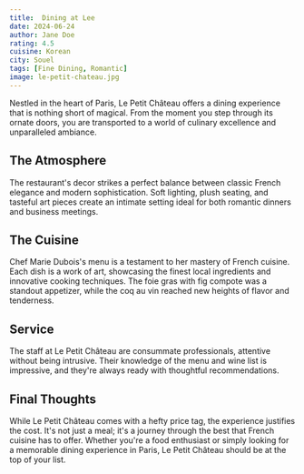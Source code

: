 ```yaml
---
title:  Dining at Lee
date: 2024-06-24
author: Jane Doe
rating: 4.5
cuisine: Korean
city: Souel
tags: [Fine Dining, Romantic]
image: le-petit-chateau.jpg
---
```


Nestled in the heart of Paris, Le Petit Château offers a dining experience that is nothing short of magical. From the moment you step through its ornate doors, you are transported to a world of culinary excellence and unparalleled ambiance.

## The Atmosphere

The restaurant's decor strikes a perfect balance between classic French elegance and modern sophistication. Soft lighting, plush seating, and tasteful art pieces create an intimate setting ideal for both romantic dinners and business meetings.

## The Cuisine

Chef Marie Dubois's menu is a testament to her mastery of French cuisine. Each dish is a work of art, showcasing the finest local ingredients and innovative cooking techniques. The foie gras with fig compote was a standout appetizer, while the coq au vin reached new heights of flavor and tenderness.

## Service

The staff at Le Petit Château are consummate professionals, attentive without being intrusive. Their knowledge of the menu and wine list is impressive, and they're always ready with thoughtful recommendations.

## Final Thoughts

While Le Petit Château comes with a hefty price tag, the experience justifies the cost. It's not just a meal; it's a journey through the best that French cuisine has to offer. Whether you're a food enthusiast or simply looking for a memorable dining experience in Paris, Le Petit Château should be at the top of your list.